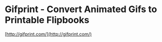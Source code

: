 <!--
id: 13646665381
link: http://tumblr.atmos.org/post/13646665381/gifprint-convert-animated-gifs-to-printable-flipbooks
slug: gifprint-convert-animated-gifs-to-printable-flipbooks
date: Fri Dec 02 2011 13:28:32 GMT-0800 (PST)
publish: 2011-12-02
tags: 
title: Gifprint - Convert Animated Gifs to Printable Flipbooks
-->


Gifprint - Convert Animated Gifs to Printable Flipbooks
=======================================================

[http://gifprint.com/](http://gifprint.com/)

